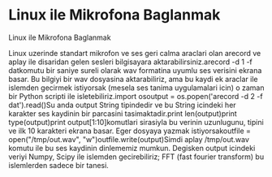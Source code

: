 # Linux ile Mikrofona Baglanmak


Linux ile Mikrofona Baglanmak



Linux uzerinde standart mikrofon ve ses geri calma araclari olan arecord ve aplay ile disaridan gelen sesleri bilgisayara aktarabilirsiniz.arecord -d 1 -f datkomutu bir saniye sureli olarak wav formatina uyumlu ses verisini ekrana basar. Bu bilgiyi bir wav dosyasina aktarabiliriz, ama bu kaydi ek araclar ile islemden gecirmek istiyorsak (mesela ses tanima uygulamalari icin) o zaman bir Python scripti ile isletebiliriz.import osoutput = os.popen('arecord -d 2 -f dat').read()Su anda output String tipindedir ve bu String icindeki her karakter ses kaydinin bir parcasini tasimaktadir.print len(output)print type(output)print output[1:10]komutlari sirasiyla bu verinin uzunlugunu, tipini ve ilk 10 karakteri ekrana basar. Eger dosyaya yazmak istiyorsakoutfile = open("/tmp/out.wav", "w")outfile.write(output)Simdi aplay /tmp/out.wav komutu ile bu ses kaydinin dinlememiz mumkun. Degisken output icindeki veriyi Numpy, Scipy ile islemden gecirebiliriz; FFT (fast fourier transform) bu islemlerden sadece bir tanesi.




